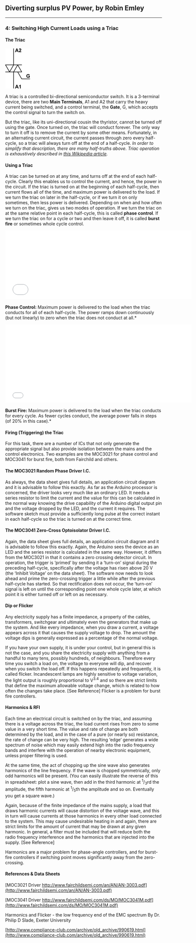 ## Diverting surplus PV Power, by Robin Emley

***

### 4: Switching High Current Loads using a Triac

#### The Triac

![Triac symbol](files/triac_symbol.png)

A triac is a controlled bi-directional semiconductor switch. It is a 3-terminal device, there are two **Main Terminals**, A1 and A2 that carry the heavy current being switched, and a control terminal, the **Gate**, G, which accepts the control signal to turn the switch on.

But the triac, like its uni-directional cousin the thyristor, cannot be turned off using the gate. Once turned on, the triac will conduct forever. The only way to turn it off is to remove the current by some other means. Fortunately, in an alternating current circuit, the current passes through zero every half-cycle, so a triac will always turn off at the end of a half-cycle.
_In order to simplify that description, there are many half-truths above. Triac operation is exhaustively described in [this Wikipedia article](https://en.wikipedia.org/wiki/TRIAC)._

#### Using a Triac

A triac can be turned on at any time, and turns off at the end of each half-cycle. Clearly this enables us to control the current, and hence, the power in the circuit. If the triac is turned on at the beginning of each half-cycle, then current flows all of the time, and maximum power is delivered to the load. If we turn the triac on later in the half-cycle, or if we turn it on only sometimes, then less power is delivered. Depending on when and how often we turn on the triac, gives us two modes of operation. If we turn the triac on at the same relative point in each half-cycle, this is called **phase control**. If we turn the triac on for a cycle or two and then leave it off, it is called **burst fire** or sometimes whole cycle control.

<embed alt="animated diagram of triac phase control waveforms" height="220" src="files/triac_phase.svg" type="image/svg+xml" width="600">

**Phase Control:**
Maximum power is delivered to the load when the triac conducts for all of each half-cycle. The power ramps down continuously (but not linearly) to zero when the triac does not conduct at all.*

<embed alt="animated diagram of triac burst fire control waveforms" height="250" src="files/triac_burst.svg" type="image/svg+xml" width="600">

**Burst Fire:**
Maximum power is delivered to the load when the triac conducts for every cycle. As fewer cycles conduct, the average power falls in steps (of 20% in this case).*

#### Firing (Triggering) the Triac

For this task, there are a number of ICs that not only generate the appropriate signal but also provide isolation between the mains and the control electronics. Two examples are the MOC3021 for phase control and MOC3041 for burst fire, both from Fairchild and others.

#### The MOC3021 Random Phase Driver I.C.

As always, the data sheet gives full details, an application circuit diagram and it is advisable to follow this exactly. As far as the Arduino processor is concerned, the driver looks very much like an ordinary LED. It needs a series resistor to limit the current and the value for this can be calculated in the normal way knowing the drive capability of the Arduino digital output pin and the voltage dropped by the LED, and the current it requires. The software sketch must provide a sufficiently long pulse at the correct instant in each half-cycle so the triac is turned on at the correct time.

#### The MOC3041 Zero-Cross Optoisolator Driver I.C.

Again, the data sheet gives full details, an application circuit diagram and it is advisable to follow this exactly. Again, the Arduino sees the device as an LED and the series resistor is calculated in the same way. However, it differs from the MOC3021 in that it contains a zero crossing detector circuit. In operation, the trigger is ‘primed’ by sending it a ‘turn-on’ signal during the preceding half-cycle, specifically after the voltage has risen above 20 V (the ‘Inhibit Voltage’ on the data sheet). The software now needs to look ahead and prime the zero-crossing trigger a little while after the previous half-cycle has started. So that rectification does not occur, the ‘turn-on’ signal is left on until the corresponding point one whole cycle later, at which point it is either turned off or left on as necessary.

#### Dip or Flicker

Any electricity supply has a finite impedance, a property of the cables, transformers, switchgear and ultimately even the generators that make up the system. And like every impedance, when you draw a current, a voltage appears across it that causes the supply voltage to drop. The amount the voltage dips is generally expressed as a percentage of the normal voltage.

If you have your own supply, it is under your control, but in general this is not the case, and you share the electricity supply with anything from a handful to many tens, possibly hundreds, of neighbours. Therefore every time you switch a load on, the voltage to everyone will dip, and recover when you switch the load off. If this happens repeatedly and frequently, it is called flicker. Incandescent lamps are highly sensitive to voltage variation, the light output is roughly proportional to V<sup>3.4</sup> and so there are strict limits that define the maximum allowable voltage change, which is related to how often the changes take place. [See Reference] Flicker is a problem for burst fire controllers.

#### Harmonics & RFI

Each time an electrical circuit is switched on by the triac, and assuming there is a voltage across the triac, the load current rises from zero to some value in a very short time. The value and rate of change are both determined by the load, and in the case of a pure (or nearly so) resistance, the rate of change can be very high. The resulting ‘edge’ generates a wide spectrum of noise which may easily extend high into the radio frequency bands and interfere with the operation of nearby electronic equipment, unless proper filtering is used.

At the same time, the act of chopping up the sine wave also generates harmonics of the line frequency. If the wave is chopped symmetrically, only odd harmonics will be present. (You can easily illustrate the reverse of this in spreadsheet: plot a sine wave, then add in the third harmonic at <sup>1</sup>/<sub>3</sub>rd the amplitude, the fifth harmonic at <sup>1</sup>/<sub>5</sub>th the amplitude and so on. Eventually you get a square wave.)

Again, because of the finite impedance of the mains supply, a load that draws harmonic currents will cause distortion of the voltage wave, and this in turn will cause currents at those harmonics in every other load connected to the system. This may cause undesirable heating in and again, there are strict limits for the amount of current that may be drawn at any given harmonic. In general, a filter must be included that will reduce both the radio frequency interference and the harmonics that are injected into the supply. [See Reference]

Harmonics are a major problem for phase-angle controllers, and for burst-fire controllers if switching point moves significantly away from the zero-crossing.

#### References & Data Sheets

[MOC3021 Driver http://www.fairchildsemi.com/an/AN/AN-3003.pdf](http://www.fairchildsemi.com/an/AN/AN-3003.pdf)

[MOC3041 Driver http://www.fairchildsemi.com/ds/MO/MOC3041M.pdf](http://www.fairchildsemi.com/ds/MO/MOC3041M.pdf)

Harmonics and Flicker - the low frequency end of the EMC spectrum By Dr. Philip D Slade, Exeter University

[http://www.compliance-club.com/archive/old_archive/990619.html](http://www.compliance-club.com/archive/old_archive/990619.html)

